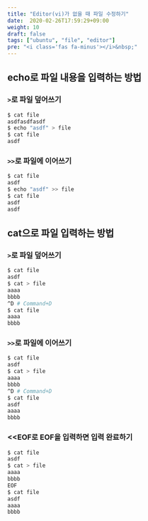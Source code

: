 ```yaml
---
title: "Editor(vi)가 없을 때 파일 수정하기"
date:  2020-02-26T17:59:29+09:00
weight: 10
draft: false
tags: ["ubuntu", "file", "editor"]
pre: "<i class='fas fa-minus'></i>&nbsp;"
---
```


## echo로 파일 내용을 입력하는 방법

### `>`로 파일 덮어쓰기

```bash
$ cat file
asdfasdfasdf
$ echo "asdf" > file
$ cat file
asdf
```

### `>>`로 파일에 이어쓰기

```bash
$ cat file
asdf
$ echo "asdf" >> file
$ cat file
asdf
asdf
```

## cat으로 파일 입력하는 방법

### `>`로 파일 덮어쓰기

```bash
$ cat file
asdf
$ cat > file
aaaa
bbbb
^D # Command+D
$ cat file
aaaa
bbbb
```

### `>>`로 파일에 이어쓰기

```bash
$ cat file
asdf
$ cat > file
aaaa
bbbb
^D # Command+D
$ cat file
asdf
aaaa
bbbb
```

### <<EOF로 EOF을 입력하면 입력 완료하기

```bash
$ cat file
asdf
$ cat > file
aaaa
bbbb
EOF
$ cat file
asdf
aaaa
bbbb
```

